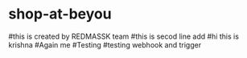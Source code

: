 # shop-at-beyou
#this is created by REDMASSK team
#this is secod line add
#hi this is krishna
#Again me
#Testing
#testing webhook and trigger
